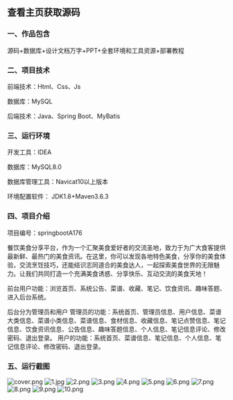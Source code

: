  
## 查看主页获取源码


### 一、作品包含

源码+数据库+设计文档万字+PPT+全套环境和工具资源+部署教程

### 二、项目技术

前端技术：Html、Css、Js

数据库：MySQL

后端技术：Java、Spring Boot、MyBatis

  

### 三、运行环境

开发工具：IDEA

数据库：MySQL8.0

数据库管理工具：Navicat10以上版本

环境配置软件： JDK1.8+Maven3.6.3


### 四、项目介绍
项目编号：springbootA176

餐饮美食分享平台，作为一个汇聚美食爱好者的交流圣地，致力于为广大食客提供最新鲜、最热门的美食资讯。在这里，你可以发现各地特色美食，分享你的美食体验，交流烹饪技巧，还能结识志同道合的美食达人，一起探索美食世界的无限魅力。让我们共同打造一个充满美食诱惑、分享快乐、互动交流的美食天地！

前台用户功能：浏览首页、系统公告、菜谱、收藏、笔记、饮食资讯、趣味答题、进入后台系统。

后台分为管理员和用户
管理员的功能：系统首页、管理员信息、用户信息、菜谱大类信息、菜谱小类信息、菜谱信息、食材信息、收藏信息、笔记点赞信息、笔记信息、饮食资讯信息、公告信息、趣味答题信息、个人信息、笔记信息评论、修改密码、退出登录。
用户的功能：系统首页、菜谱信息、笔记信息、个人信息、笔记信息评论、修改密码、退出登录。

### 五、运行截图

![cover.png](./cover.png)
![1.jpg](./1.jpg)
![2.png](./2.png)
![3.png](./3.png)
![4.png](./4.png)
![5.png](./5.png)
![6.png](./6.png)
![7.png](./7.png)
![8.png](./8.png)
![9.png](./9.png)
![10.png](./10.png)




  
